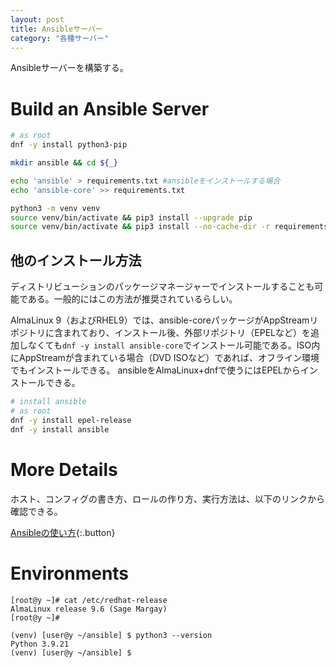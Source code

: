 ```yaml
---
layout: post
title: Ansibleサーバー
category: "各種サーバー"
---
```


Ansibleサーバーを構築する。

# Build an Ansible Server

```sh
# as root
dnf -y install python3-pip
```

```sh
mkdir ansible && cd ${_}

echo 'ansible' > requirements.txt #ansibleをインストールする場合
echo 'ansible-core' >> requirements.txt

python3 -m venv venv
source venv/bin/activate && pip3 install --upgrade pip
source venv/bin/activate && pip3 install --no-cache-dir -r requirements.txt
```

## 他のインストール方法

ディストリビューションのパッケージマネージャーでインストールすることも可能である。一般的にはこの方法が推奨されているらしい。

AlmaLinux 9（およびRHEL9）では、ansible-coreパッケージがAppStreamリポジトリに含まれており、インストール後、外部リポジトリ（EPELなど）を追加しなくても`dnf -y install ansible-core`でインストール可能である。ISO内にAppStreamが含まれている場合（DVD ISOなど）であれば、オフライン環境でもインストールできる。
ansibleをAlmaLinux+dnfで使うにはEPELからインストールできる。

```sh
# install ansible
# as root
dnf -y install epel-release
dnf -y install ansible
```

# More Details

ホスト、コンフィグの書き方、ロールの作り方、実行方法は、以下のリンクから確認できる。

[Ansibleの使い方](https://github.com/YumaYX/docs/blob/main/_posts/2024-05-18-Ansible.markdown){:.button}

# Environments

```
[root@y ~]# cat /etc/redhat-release
AlmaLinux release 9.6 (Sage Margay)
[root@y ~]#
```

```
(venv) [user@y ~/ansible] $ python3 --version
Python 3.9.21
(venv) [user@y ~/ansible] $
```



